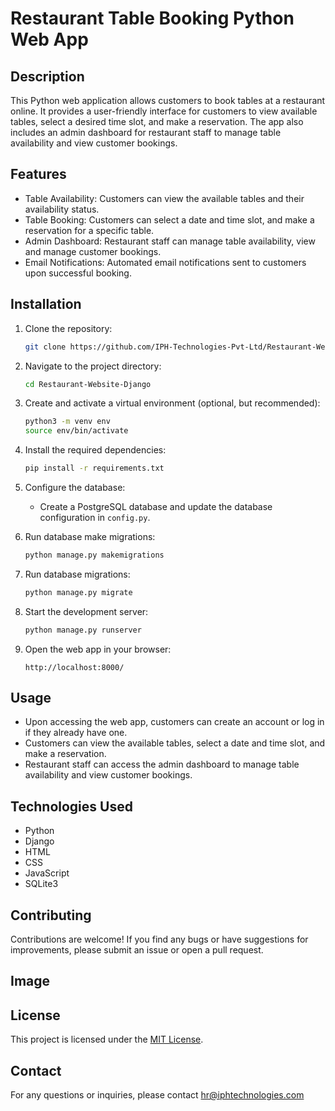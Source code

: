 
# Restaurant Table Booking Python Web App

## Description
This Python web application allows customers to book tables at a restaurant online. It provides a user-friendly interface for customers to view available tables, select a desired time slot, and make a reservation. The app also includes an admin dashboard for restaurant staff to manage table availability and view customer bookings.

## Features
- Table Availability: Customers can view the available tables and their availability status.
- Table Booking: Customers can select a date and time slot, and make a reservation for a specific table.
- Admin Dashboard: Restaurant staff can manage table availability, view and manage customer bookings.
- Email Notifications: Automated email notifications sent to customers upon successful booking.

## Installation
1. Clone the repository:
   ```bash
   git clone https://github.com/IPH-Technologies-Pvt-Ltd/Restaurant-Website-Django.git
   ```

2. Navigate to the project directory:
   ```bash
   cd Restaurant-Website-Django
   ```

3. Create and activate a virtual environment (optional, but recommended):
   ```bash
   python3 -m venv env
   source env/bin/activate
   ```

4. Install the required dependencies:
   ```bash
   pip install -r requirements.txt
   ```

5. Configure the database:
   - Create a PostgreSQL database and update the database configuration in `config.py`.

6. Run database make migrations:
   ```bash
   python manage.py makemigrations
   ```

7. Run database migrations:
   ```bash
   python manage.py migrate
   ```

8. Start the development server:
   ```bash
   python manage.py runserver
   ```

9. Open the web app in your browser:
   ```
   http://localhost:8000/
   ```

## Usage
- Upon accessing the web app, customers can create an account or log in if they already have one.
- Customers can view the available tables, select a date and time slot, and make a reservation.
- Restaurant staff can access the admin dashboard to manage table availability and view customer bookings.

## Technologies Used
- Python
- Django
- HTML
- CSS
- JavaScript
- SQLite3

## Contributing
Contributions are welcome! If you find any bugs or have suggestions for improvements, please submit an issue or open a pull request.

## Image

## License
This project is licensed under the [MIT License](LICENSE).

## Contact
For any questions or inquiries, please contact [hr@iphtechnologies.com](mailto:hr@iphtechnologies.com)
